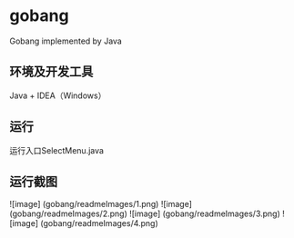 # gobang
Gobang implemented by Java

## 环境及开发工具
Java + IDEA（Windows）

## 运行
运行入口SelectMenu.java

## 运行截图
![image] (gobang/readmeImages/1.png)
![image] (gobang/readmeImages/2.png)
![image] (gobang/readmeImages/3.png)
![image] (gobang/readmeImages/4.png)
